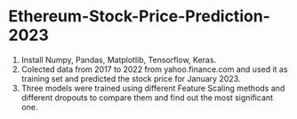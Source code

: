 # Ethereum-Stock-Price-Prediction-2023

1. Install Numpy, Pandas, Matplotlib, Tensorflow, Keras.
2. Colected data from 2017 to 2022 from yahoo.finance.com and used it as training set and predicted the stock price for January 2023.
3. Three models were trained using different Feature Scaling methods and different dropouts to compare them and find out the most significant one.
